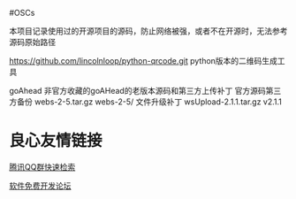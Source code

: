 #OSCs

本项目记录使用过的开源项目的源码，防止网络被强，或者不在开源时，无法参考源码原始路径

https://github.com/lincolnloop/python-qrcode.git
python版本的二维码生成工具


goAhead
非官方收藏的goAHead的老版本源码和第三方上传补丁
官方源码第三方备份  webs-2-5.tar.gz         webs-2-5/
文件升级补丁       wsUpload-2.1.1.tar.gz   v2.1.1


 # 良心友情链接

[腾讯QQ群快速检索](http://u.720life.cn/s/8cf73f7c)

[软件免费开发论坛](http://u.720life.cn/s/bbb01dc0)